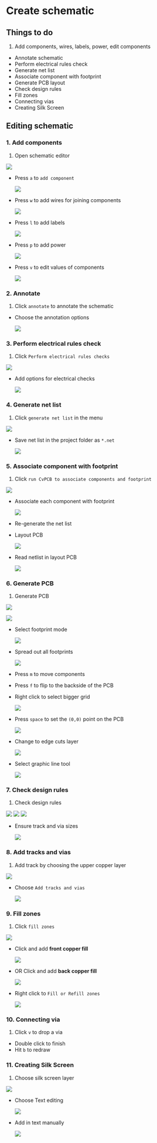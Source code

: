 # Create schematic

## Things to do

1. Add components, wires, labels, power, edit components
- Annotate schematic
- Perform electrical rules check
- Generate net list
- Associate component with footprint
- Generate PCB layout
- Check design rules
- Fill zones
- Connecting vias
- Creating Silk Screen

## Editing schematic

### 1. Add components

1. Open schematic editor

  ![](img/symbol-schematic-editor.png)
- Press `a` to `add component`

  ![](img/find-component.png)
- Press `w` to add wires for joining components

  ![](img/place-wire.png)
- Press `l` to add labels

  ![](img/add-labels.png)
- Press `p` to add power

  ![](img/place-power.png)
- Press `v` to edit values of components

  ![](img/edit-value.png)

### 2. Annotate

1. Click `annotate` to annotate the schematic
- Choose the annotation options

  ![](img/annotate-schematic-options.png)

### 3. Perform electrical rules check

1. Click `Perform electrical rules checks`

  ![](img/electrical-rules-check-menu.png)
- Add options for electrical checks

  ![](img/electrical-checks.png)

### 4. Generate net list

1. Click `generate net list` in the menu

  ![](img/netlist-menu.png)
- Save net list in the project folder as `*.net`

  ![](img/netlist-dialog.png)

### 5. Associate component with footprint

1. Click `run CvPCB to associate components and footprint`

  ![](img/associate-components-footprint.png)
- Associate each component with footprint

  ![](img/associate-components-dialog.png)
- Re-generate the net list
- Layout PCB

  ![](img/layout-pcb.png)
- Read netlist in layout PCB

  ![](img/read-netlist.png)

### 6. Generate PCB

1. Generate PCB

  ![](img/read-current-netlist.png)

  ![](img/generated-pcb.png)
- Select footprint mode

  ![](img/select-footprint-mode.png)
- Spread out all footprints

  ![](img/spread-footprint.png)
- Press `m` to move components
- Press `f` to flip to the backside of the PCB
- Right click to select bigger grid

  ![](img/select-grid.png)
- Press `space` to set the `(0,0)` point on the PCB

  ![](img/zero-zero.png)
- Change to edge cuts layer

  ![](img/edge-cuts.png)
- Select graphic line tool

  ![](img/graphic-line-tool.png)

### 7. Check design rules

1. Check design rules

  ![](img/design-rules.png)
  ![](img/net-class-editor.png)
  ![](img/global-design-rules.png)
- Ensure track and via sizes

  ![](img/track-via-sizes.png)

### 8. Add tracks and vias

1. Add track by choosing the upper copper layer

  ![](img/front-copper.png)
- Choose `Add tracks and vias`

  ![](img/add-tracks-vias.png)

### 9. Fill zones

1. Click `fill zones`

  ![](img/add-fill-zones.png)
- Click and add **front copper fill**

  ![](img/fcu-fill.png)
- OR Click and add **back copper fill**

  ![](img/bcu-fill.png)
- Right click to `Fill or Refill zones`

  ![](img/fill-or-refill-zones.png)


### 10. Connecting via

1. Click `v` to drop a via
- Double click to finish
- Hit `b` to redraw

### 11. Creating Silk Screen

1. Choose silk screen layer

  ![](img/silk-screen-layer.png)
- Choose Text editing

  ![](img/choose-text.png)
- Add in text manually

  ![](img/add-text-manually.png)
